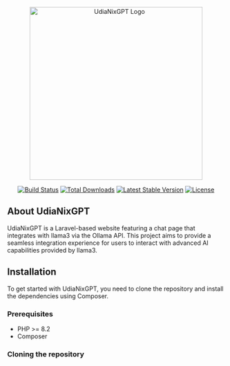 <p align="center"><a href="https://gpt.udianix.com.br" target="_blank"><img src="https://github.com/Unix-User/UdiaNixGPT/assets/38821945/0c3fb9c8-ed3b-4804-8def-98b78ee6d0c0" width="400" alt="UdiaNixGPT Logo"></a></p>

<p align="center">
<a href="https://github.com/laravel/framework/actions"><img src="https://github.com/laravel/framework/workflows/tests/badge.svg" alt="Build Status"></a>
<a href="https://packagist.org/packages/laravel/framework"><img src="https://img.shields.io/packagist/dt/laravel/framework" alt="Total Downloads"></a>
<a href="https://packagist.org/packages/laravel/framework"><img src="https://img.shields.io/packagist/v/laravel/framework" alt="Latest Stable Version"></a>
<a href="https://packagist.org/packages/laravel/framework"><img src="https://img.shields.io/packagist/l/laravel/framework" alt="License"></a>
</p>

## About UdiaNixGPT

UdiaNixGPT is a Laravel-based website featuring a chat page that integrates with llama3 via the Ollama API. This project aims to provide a seamless integration experience for users to interact with advanced AI capabilities provided by llama3.

## Installation

To get started with UdiaNixGPT, you need to clone the repository and install the dependencies using Composer.

### Prerequisites

- PHP >= 8.2
- Composer

### Cloning the repository
